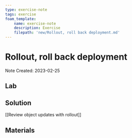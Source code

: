 ```yaml
---
type: exercise-note
tags: exercise
foam_template:
    name: exercise-note
    description: Exercise
    filepath: 'new/Rollout, roll back deployment.md'
---
```

# Rollout, roll back deployment
Note Created: 2023-02-25

## Lab 

## Solution

[[Review object updates with rollout]]

## Materials